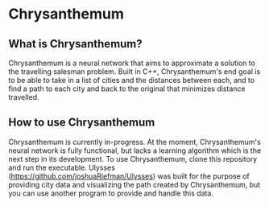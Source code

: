 # Chrysanthemum

## What is Chrysanthemum?

Chrysanthemum is a neural network that aims to approximate a solution to the travelling salesman problem. Built in C++, Chrysanthemum's end goal is to be able to take in a list of cities and the distances between each, and to find a path to each city and back to the original that minimizes distance travelled. 

## How to use Chrysanthemum

Chrysanthemum is currently in-progress. At the moment, Chrysanthemum's neural network is fully functional, but lacks a learning algorithm which is the next step in its development. To use Chrysanthemum, clone this repository and run the executable. Ulysses (https://github.com/joshuaRiefman/Ulysses) was built for the purpose of providing city data and visualizing the path created by Chrysanthemum, but you can use another program to provide and handle this data.